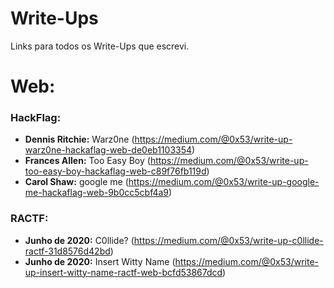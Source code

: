 # Write-Ups
Links para todos os Write-Ups que escrevi.

# Web:
### HackFlag:
- **Dennis Ritchie:** Warz0ne (https://medium.com/@0x53/write-up-warz0ne-hackaflag-web-de0eb1103354)
- **Frances Allen:**  Too Easy Boy (https://medium.com/@0x53/write-up-too-easy-boy-hackaflag-web-c89f76fb119d)
- **Carol Shaw:** google me (https://medium.com/@0x53/write-up-google-me-hackaflag-web-9b0cc5cbf4a9)

### RACTF:
- **Junho de 2020:** C0llide? (https://medium.com/@0x53/write-up-c0llide-ractf-31d8576d42bd) 
- **Junho de 2020:** Insert Witty Name (https://medium.com/@0x53/write-up-insert-witty-name-ractf-web-bcfd53867dcd)
